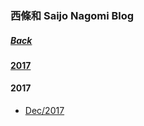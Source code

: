 ### 西條和 Saijo Nagomi Blog
##### [Back](../Blog_List.md)

#### [2017](https://github.com/LYHPandaKing/227PhotoBackup/blob/master/Markdown/Backup/Blog/Nagomi/NagomiBlog_List.md#2017-1)

#### 2017
- [Dec/2017](Dec2017/Dec2017.md)

